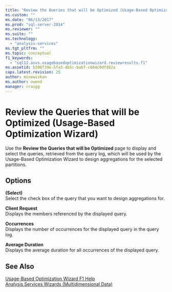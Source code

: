 ```yaml
---
title: "Review the Queries that will be Optimized (Usage-Based Optimization Wizard) | Microsoft Docs"
ms.custom: ""
ms.date: "06/13/2017"
ms.prod: "sql-server-2014"
ms.reviewer: ""
ms.suite: ""
ms.technology: 
  - "analysis-services"
ms.tgt_pltfrm: ""
ms.topic: conceptual
f1_keywords: 
  - "sql12.asvs.usagebasedoptimizationwizard.reviewresults.f1"
ms.assetid: b206f39e-5fa3-4b5c-babf-c604c0dfd82a
caps.latest.revision: 25
author: minewiskan
ms.author: owend
manager: craigg
---
```

# Review the Queries that will be Optimized (Usage-Based Optimization Wizard)
  Use the **Review the Queries that will be Optimized** page to display and select the queries, retrieved from the query log, which will be used by the Usage-Based Optimization Wizard to design aggregations for the selected partitions.  
  
## Options  
 **(Select)**  
 Select the check box of the query that you want to design aggregations for.  
  
 **Client Request**  
 Displays the members referenced by the displayed query.  
  
 **Occurrences**  
 Displays the number of occurrences for the displayed query in the query log.  
  
 **Average Duration**  
 Displays the average duration for all occurrences of the displayed query.  
  
## See Also  
 [Usage-Based Optimization Wizard F1 Help](usage-based-optimization-wizard-f1-help.md)   
 [Analysis Services Wizards &#40;Multidimensional Data&#41;](analysis-services-wizards-multidimensional-data.md)  
  
  

